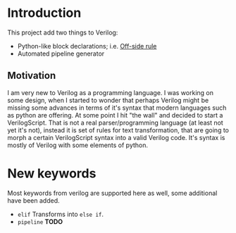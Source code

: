 Introduction
============

This project add two things to Verilog:

 * Python-like block declarations; i.e. [Off-side rule](http://en.wikipedia.org/wiki/Off-side_rule)
 * Automated pipeline generator

Motivation
----------

I am very new to Verilog as a programming language. I was working on some design, when I started to wonder that perhaps Verilog might be missing some advances in terms of it's syntax that modern languages such as python are offering. At some point I hit "the wall" and decided to start a VerilogScript. That is not a real parser/programming language (at least not yet it's not), instead it is set of rules for text transformation, that are going to morph a certain VerilogScript syntax into a valid Verilog code. It's syntax is mostly of Verilog with some elements of python.

New keywords
============
Most keywords from verilog are supported here as well, some additional have been added.

 * `elif`
Transforms into `else if`.
 * `pipeline`
**TODO**


